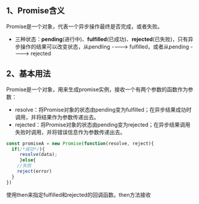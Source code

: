 ## 1、Promise含义

Promise是一个对象，代表一个异步操作最终是否完成，或者失败。

- 三种状态：**pending**(进行中)、**fulfilled**(已成功)、**rejected**(已失败)，只有异步操作的结果可以改变状态，从pendling  ---->    fulfilled，或者从pending    ---->    rejected

## 2、基本用法

Promise是一个对象，用来生成promise实例，接收一个有两个参数的函数作为参数：

- resolve：将Promise对象的状态由pending变为fulfilled；在异步结果成功时调用，并将结果作为参数传递出去。
- rejected：将Promise对象的状态由pending变为rejected；在异步结果调用失败时调用，并将错误信息作为参数传递出去。

```js
const promiseA = new Promise(function(resolve, reject){
  if(/*成功*/){
     resolve(data);
     }else{
    //失败
    reject(error)
  }
})
```

使用then来指定fulfilled和rejected的回调函数。then方法接收